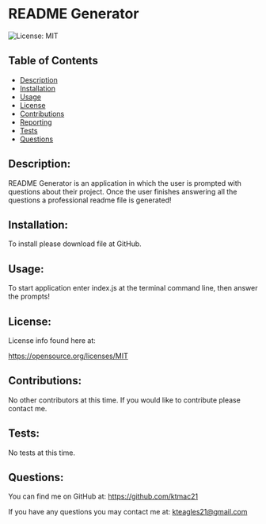 # README Generator

![License: MIT](https://img.shields.io/badge/License-MIT-yellow.svg)

## Table of Contents

* [Description](#Description)
* [Installation](#Installation)
* [Usage](#Usage)
* [License](#License)
* [Contributions](#Contributions)
* [Reporting](#Reporting)
* [Tests](#Tests)
* [Questions](#Questions)

## Description:
README Generator is an application in which the user is prompted with questions about their project. Once the user finishes answering all the questions a professional readme file is generated!

## Installation:
To install please download file at GitHub.

## Usage:
To start application enter index.js at the terminal command line, then answer the prompts!

## License: 
 License info found here at: 

https://opensource.org/licenses/MIT

## Contributions:
No other contributors at this time. If you would like to contribute please contact me.

## Tests:
No tests at this time.

## Questions:

You can find me on GitHub at: https://github.com/ktmac21

If you have any questions you may contact me at: kteagles21@gmail.com